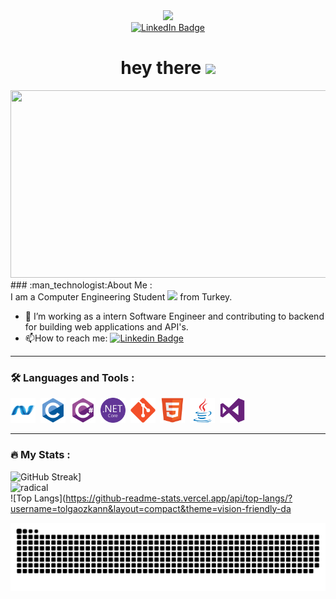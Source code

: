 
<div id="header" align="center">
  <img src="https://media.giphy.com/media/M9gbBd9nbDrOTu1Mqx/giphy.gif" width="100"/>
</div>
<div align="center" id="badges">
  <a href="https://www.linkedin.com/in/tolgasozkan/">
    <img src="https://img.shields.io/badge/LinkedIn-blue?style=for-the-badge&logo=linkedin&logoColor=white" alt="LinkedIn Badge"/>
  </a>
  <h1>
  hey there
 
  <img class = "img-fluid" src="https://media.giphy.com/media/hvRJCLFzcasrR4ia7z/giphy.gif" width="30px"/>
</h1>
</div>

<div align="center">
  <img class = "img-fluid" src="https://media.giphy.com/media/dWesBcTLavkZuG35MI/giphy.gif" width="600" height="300"/>
</div>
### :man_technologist:About Me :
<div>
I am a Computer Engineering Student <img src="https://media.giphy.com/media/WUlplcMpOCEmTGBtBW/giphy.gif" width="30"> from Turkey.
</div>


- :telescope: I’m working as a intern Software Engineer and contributing to backend for building web applications and API's.
- :mailbox:How to reach me: [![Linkedin Badge](https://img.shields.io/badge/-tolgasozkan-blue?style=flat&logo=Linkedin&logoColor=white)](https://www.linkedin.com/in/tolgasozkan/")

---

### :hammer_and_wrench: Languages and Tools :
<div>
  <img src="https://github.com/devicons/devicon/blob/master/icons/dot-net/dot-net-original.svg" title="Redux" alt="Redux " width="40" height="40"/>&nbsp;
  <img src="https://github.com/devicons/devicon/blob/master/icons/c/c-original.svg" title="Redux" alt="Redux " width="40" height="40"/>&nbsp;
  <img src="https://github.com/devicons/devicon/blob/master/icons/csharp/csharp-original.svg" alt="Redux " width="40" height="40"/>&nbsp;
  <img src="https://github.com/devicons/devicon/blob/master/icons/dotnetcore/dotnetcore-original.svg" alt="Redux " width="40" height="40"/>&nbsp;
  <img src="https://github.com/devicons/devicon/blob/master/icons/git/git-original.svg" alt="Redux " width="40" height="40"/>&nbsp;
  <img src="https://github.com/devicons/devicon/blob/master/icons/html5/html5-original.svg" alt="Redux " width="40" height="40"/>&nbsp;
  <img src="https://github.com/devicons/devicon/blob/master/icons/java/java-original.svg" alt="Redux " width="40" height="40"/>&nbsp;
  <img src="https://github.com/devicons/devicon/blob/master/icons/visualstudio/visualstudio-plain.svg" alt="Redux " width="40" height="40"/>&nbsp;
</div>

---

### :fire: My Stats :
![GitHub Streak](http://github-readme-streak-stats.herokuapp.com?user=tolgaozkann&theme=dark&background=000000)]
</br>
![radical](https://github-readme-stats.vercel.app/api?username=tolgaozkann&show_icons=true&hide=contribs,prs&cache_seconds=86400&theme=radical)
</br>
![Top Langs](https://github-readme-stats.vercel.app/api/top-langs/?username=tolgaozkann&layout=compact&theme=vision-friendly-da

![snake gif](https://github.com/tolgaozkann/tolgaozkann/blob/output/github-contribution-grid-snake.svg)
